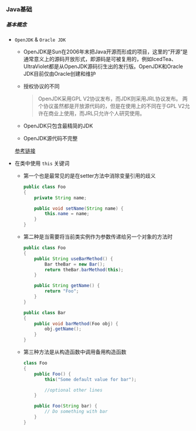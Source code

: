 ### Java基础

##### 基本概念

* `OpenJDK` & `Oracle JDK`

  - OpenJDK是Sun在2006年末把Java开源而形成的项目，这里的“开源”是通常意义上的源码开放形式，即源码是可被复用的，例如IcedTea、UltraViolet都是从OpenJDK源码衍生出的发行版。OpenJDK和Oracle JDK目前​​仅由Oracle创建和维护

  - 授权协议的不同
    > OpenJDK采用GPL V2协议发布，而JDK则采用JRL协议发布。
    > 两个协议虽然都是开放源代码的，但是在使用上的不同在于GPL V2允许在商业上使用，而JRL只允许个人研究使用。

  - OpenJDK只包含最精简的JDK

  - OpenJDK源代码不完整

  [参考链接](https://www.cnblogs.com/bluestorm/p/8965656.html)

* 在类中使用 `this` 关键词

  - 第一个也是最常见的是在setter方法中消除变量引用的歧义

    ```java
    public class Foo
    {
        private String name;

        public void setName(String name) {
            this.name = name;
        }
    }
    ```

  - 第二种是当需要将当前类实例作为参数传递给另一个对象的方法时
    ```java
    public class Foo
    {
        public String useBarMethod() {
            Bar theBar = new Bar();
            return theBar.barMethod(this);
        }

        public String getName() {
            return "Foo";
        }
    }

    public class Bar
    {
        public void barMethod(Foo obj) {
            obj.getName();
        }
    }
    ```

  - 第三种方法是从构造函数中调用备用构造函数
    ```java
    class Foo
    {
        public Foo() {
            this("Some default value for bar");

            //optional other lines
        }

        public Foo(String bar) {
            // Do something with bar
        }
    }
    ```
